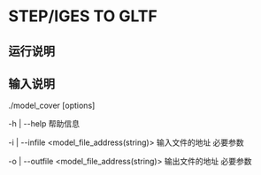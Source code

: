 # STEP/IGES TO GLTF

## 运行说明

## 输入说明

./model_cover [options]

  -h  | --help	帮助信息

  -i  | --infile <model_file_address(string)>	输入文件的地址 必要参数

  -o  | --outfile <model_file_address(string)>	输出文件的地址 必要参数

  
